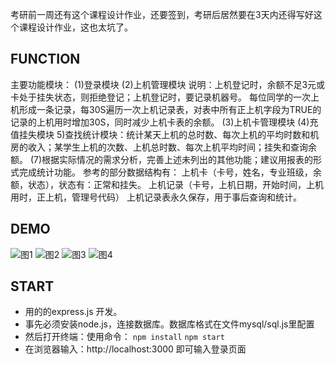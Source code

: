 考研前一周还有这个课程设计作业，还要签到，考研后居然要在3天内还得写好这个课程设计作业，这也太坑了。

## FUNCTION

主要功能模块：
(1)登录模块
(2)上机管理模块
说明：上机登记时，余额不足3元或卡处于挂失状态，则拒绝登记；上机登记时，要记录机器号。
每位同学的一次上机形成一条记录，每30S遍历一次上机记录表，对表中所有正上机字段为TRUE的记录的上机用时增加30S，同时减少上机卡表的余额。
(3)上机卡管理模块
(4)充值挂失模块
5)查找统计模块：统计某天上机的总时数、每次上机的平均时数和机房的收入；某学生上机的次数、上机总时数、每次上机平均时间；挂失和查询余额。
(7)根据实际情况的需求分析，完善上述未列出的其他功能；建议用报表的形式完成统计功能。
参考的部分数据结构有：
    上机卡（卡号，姓名，专业班级，余额，状态），状态有：正常和挂失。
    上机记录（卡号，上机日期，开始时间，上机用时，正上机，管理号代码）
    上机记录表永久保存，用于事后查询和统计。
## DEMO

![图1](http://pic.davontt.com/picGo/1.png)
![图2](http://pic.davontt.com/picGo/2.png)
![图3](http://pic.davontt.com/picGo/3.png)
![图4](http://pic.davontt.com/picGo/4.png)

## START

* 用的的express.js 开发。
* 事先必须安装node.js，连接数据库。数据库格式在文件mysql/sql.js里配置
* 然后打开终端：使用命令：
    ```npm install```
    ```npm start```
* 在浏览器输入：http://localhost:3000 即可输入登录页面